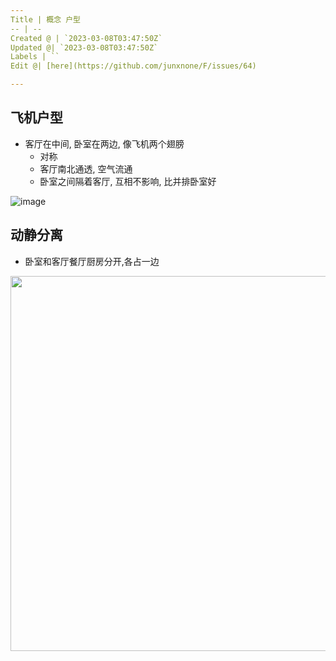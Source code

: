 ```yaml
---
Title | 概念 户型
-- | --
Created @ | `2023-03-08T03:47:50Z`
Updated @| `2023-03-08T03:47:50Z`
Labels | ``
Edit @| [here](https://github.com/junxnone/F/issues/64)

---
```


## 飞机户型

- 客厅在中间, 卧室在两边, 像飞机两个翅膀
  - 对称
  - 客厅南北通透, 空气流通
  - 卧室之间隔着客厅, 互相不影响, 比并排卧室好

![image](https://user-images.githubusercontent.com/2216970/223614434-e7dd2f60-8c9d-4bc4-a19c-7fb8ec23570c.png)


## 动静分离

- 卧室和客厅餐厅厨房分开,各占一边

<img width=600 src='https://user-images.githubusercontent.com/2216970/223614510-d6e045d3-a175-475f-811b-fde6c24e547e.png'>

